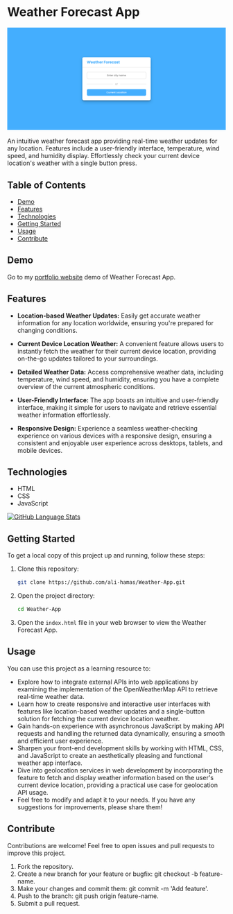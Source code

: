 # Weather Forecast App

![Weather Forecast](/Images/Weather-forcast.png)

An intuitive weather forecast app providing real-time weather updates for any location. Features include a user-friendly interface, temperature, wind speed, and humidity display. Effortlessly check your current device location's weather with a single button press.

## Table of Contents

- [Demo](#demo)
- [Features](#features)
- [Technologies](#technologies)
- [Getting Started](#getting-started)
- [Usage](#usage)
- [Contribute](#contribute)

## Demo

Go to my [portfolio website](http://alihamas.com/projects/weather_forecast/) demo of Weather Forecast App.

## Features

- **Location-based Weather Updates:** Easily get accurate weather information for any location worldwide, ensuring you're prepared for changing conditions.
- **Current Device Location Weather:** A convenient feature allows users to instantly fetch the weather for their current device location, providing on-the-go updates tailored to your surroundings.
- **Detailed Weather Data:** Access comprehensive weather data, including temperature, wind speed, and humidity, ensuring you have a complete overview of the current atmospheric conditions.

- **User-Friendly Interface:** The app boasts an intuitive and user-friendly interface, making it simple for users to navigate and retrieve essential weather information effortlessly.

- **Responsive Design:** Experience a seamless weather-checking experience on various devices with a responsive design, ensuring a consistent and enjoyable user experience across desktops, tablets, and mobile devices.

## Technologies

- HTML
- CSS
- JavaScript

[![GitHub Language Stats](https://github-readme-stats.vercel.app/api/top-langs/?username=ali-hamas&layout=compact)](https://github.com/ali-hamas/Weather-App.git)

## Getting Started

To get a local copy of this project up and running, follow these steps:

1. Clone this repository:

   ```bash
   git clone https://github.com/ali-hamas/Weather-App.git
   ```

2. Open the project directory:

   ```bash
   cd Weather-App
   ```

3. Open the `index.html` file in your web browser to view the Weather Forecast App.

## Usage

You can use this project as a learning resource to:

- Explore how to integrate external APIs into web applications by examining the implementation of the OpenWeatherMap API to retrieve real-time weather data.
- Learn how to create responsive and interactive user interfaces with features like location-based weather updates and a single-button solution for fetching the current device location weather.
- Gain hands-on experience with asynchronous JavaScript by making API requests and handling the returned data dynamically, ensuring a smooth and efficient user experience.
- Sharpen your front-end development skills by working with HTML, CSS, and JavaScript to create an aesthetically pleasing and functional weather app interface.
- Dive into geolocation services in web development by incorporating the feature to fetch and display weather information based on the user's current device location, providing a practical use case for geolocation API usage.
- Feel free to modify and adapt it to your needs. If you have any suggestions for improvements, please share them!

## Contribute

Contributions are welcome! Feel free to open issues and pull requests to improve this project.

1. Fork the repository.
2. Create a new branch for your feature or bugfix: git checkout -b feature-name.
3. Make your changes and commit them: git commit -m 'Add feature'.
4. Push to the branch: git push origin feature-name.
5. Submit a pull request.
